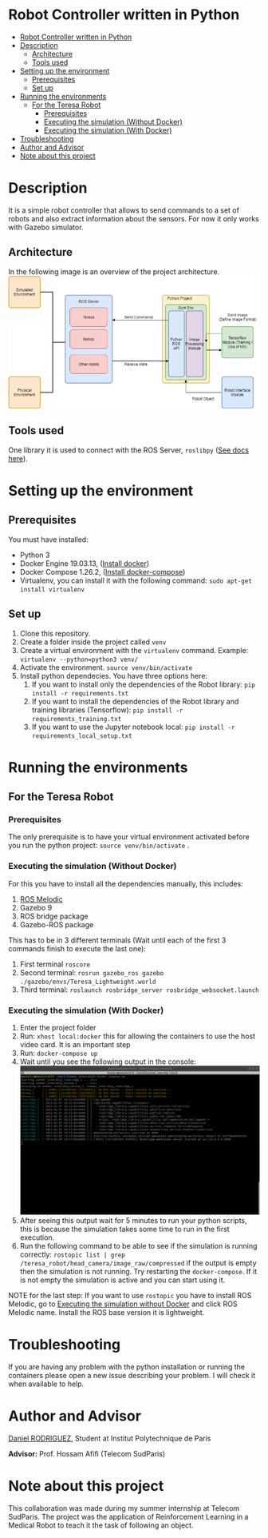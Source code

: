# Robot Controller written in Python
- [Robot Controller written in Python](#robot-controller-written-in-python)
- [Description](#description)
  - [Architecture](#architecture)
  - [Tools used](#tools-used)
- [Setting up the environment](#setting-up-the-environment)
  - [Prerequisites](#prerequisites)
  - [Set up](#set-up)
- [Running the environments](#running-the-environments)
  - [For the Teresa Robot](#for-the-teresa-robot)
    - [Prerequisites](#prerequisites-1)
    - [Executing the simulation (Without Docker)](#executing-the-simulation-without-docker)
    - [Executing the simulation (With Docker)](#executing-the-simulation-with-docker)
- [Troubleshooting](#troubleshooting)
- [Author and Advisor](#author-and-advisor)
- [Note about this project](#note-about-this-project)

# Description
It is a simple robot controller that allows to send commands to a set of robots and also extract information about the sensors. For now it only works with Gazebo simulator.
## Architecture
In the following image is an overview of the project architecture. ![software architecture](./images/project_architecture.png)

## Tools used
One library it is used to connect with the ROS Server, ```roslibpy``` ([See docs here](https://roslibpy.readthedocs.io/en/latest/reference/index.html)).
# Setting up the environment
## Prerequisites
You must have installed:
- Python 3
- Docker Engine 19.03.13, ([Install docker](https://docs.docker.com/engine/install/ubuntu/))
- Docker Compose 1.26.2, ([Install docker-compose](https://docs.docker.com/compose/install/))
- Virtualenv, you can install it with the following command: ```sudo apt-get install virtualenv```

## Set up
1) Clone this repository.
2) Create a folder inside the project called ```venv```
3) Create a virtual environment with the ```virtualenv``` command. Example: ```virtualenv --python=python3 venv/```
4) Activate the environment. ```source venv/bin/activate```
5) Install python dependecies. You have three options here:
   1) If you want to install only the dependencies of the Robot library: ```pip install -r requirements.txt```
   2) If you want to install the dependencies of the Robot library and training libraries (Tensorflow): ```pip install -r requirements_training.txt```
   3) If you want to use the Jupyter notebook local: ```pip install -r requirements_local_setup.txt```

# Running the environments
## For the Teresa Robot
### Prerequisites
The only prerequisite is to have your virtual environment activated before you run the python project: ```source venv/bin/activate``` .

### Executing the simulation (Without Docker)
For this you have to install all the dependencies manually, this includes:
1) [ROS Melodic](http://wiki.ros.org/melodic/Installation/Ubuntu)
2) Gazebo 9
3) ROS bridge package
4) Gazebo-ROS package 
<p>

This has to be in 3 different terminals (Wait until each of the first 3 commands finish to execute the last one):
1) First terminal ```roscore```
2) Second terminal: ```rosrun gazebo_ros gazebo ./gazebo/envs/Teresa_Lightweight.world```
3) Third terminal: ```roslaunch rosbridge_server rosbridge_websocket.launch```

### Executing the simulation (With Docker)
1) Enter the project folder
2) Run: ```xhost local:docker``` this for allowing the containers to use the host video card. It is an important step
3) Run: ```docker-compose up```
4) Wait until you see the following output in the console: ![docker output](./images/docker_output.png)
5) After seeing this output wait for 5 minutes to run your python scripts, this is because the simulation takes some time to run in the first execution.
6) Run the following command to be able to see if the simulation is running correctly: ```rostopic list | grep /teresa_robot/head_camera/image_raw/compressed``` if the output is empty then the simulation is not running. Try restarting the ```docker-compose```. If it is not empty the simulation is active and you can start using it.

NOTE for the last step: If you want to use ```rostopic``` you have to install ROS Melodic, go to [Executing the simulation without Docker](#executing-the-simulation-without-docker) and click ROS Melodic name. Install the ROS base version it is lightweight.

# Troubleshooting
If you are having any problem with the python installation or running the containers please open a new issue describing your problem. I will check it when available to help.

# Author and Advisor
[Daniel RODRIGUEZ](https://danielrs975.github.io), Student at Institut Polytechnique de Paris

**Advisor:** Prof. Hossam Afifi (Telecom SudParis)

# Note about this project
This collaboration was made during my summer internship at Telecom SudParis. The project was the application of Reinforcement Learning in a Medical Robot to teach it the task of following an object. 